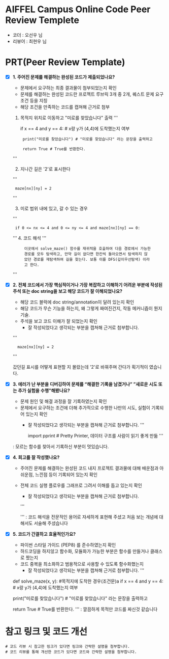 # AIFFEL Campus Online Code Peer Review Templete
- 코더 : 오선우 님
- 리뷰어 : 최현우 님


# PRT(Peer Review Template)
- [x]  **1. 주어진 문제를 해결하는 완성된 코드가 제출되었나요?**
    - 문제에서 요구하는 최종 결과물이 첨부되었는지 확인
    - 문제를 해결하는 완성된 코드란 프로젝트 루브릭 3개 중 2개, 
      퀘스트 문제 요구조건 등을 지칭
    - 해당 조건을 만족하는 코드를 캡쳐해 근거로 첨부
    
    1. 목적지 위치로 이동하고 "미로를 찾았습니다" 출력
     '''   
     
        if x == 4 and y == 4: # x랑 y가 (4,4)에 도착했는지 여부

            print("미로를 찾았습니다") # "미로를 찾았습니다" 라는 문장을 출력하고

            return True # True를 반환한다.
     '''
 
    2. 지나간 길은 '2'로 표시한다
    
    '''
    
        maze[nx][ny] = 2
    '''
    
    3. 미로 범위 내에 있고, 갈 수 있는 경우
    
    '''
    
        if 0 <= nx <= 4 and 0 <= ny <= 4 and maze[nx][ny] == 0:
    '''
    4. 코드 해석
    '''
    
            이곳에서 solve_maze() 함수를 재귀적을 호출하여 다음 경로에서 가능한
            경로를 모두 탐색하고, 만약 길이 없다면 한칸씩 돌아오면서 탐색하지 않
            았던 경로를 재탐색하여 길을 찾는다. 보통 이를 DFS(깊이우선탐색) 이라
            고 한다.
    '''
    
- [x]  **2. 전체 코드에서 가장 핵심적이거나 가장 복잡하고 이해하기 어려운 부분에 작성된 
주석 또는 doc string을 보고 해당 코드가 잘 이해되었나요?**
    - 해당 코드 블럭에 doc string/annotation이 달려 있는지 확인
    - 해당 코드가 무슨 기능을 하는지, 왜 그렇게 짜여진건지, 작동 메커니즘이 뭔지 기술.
    - 주석을 보고 코드 이해가 잘 되었는지 확인
        - 잘 작성되었다고 생각되는 부분을 캡쳐해 근거로 첨부합니다.
        
    '''
    
         maze[nx][ny] = 2
    '''
    
    갔던길 표시를 어떻게 표현할 지 몰랐는데 '2'로 바꿔주며 간다가 획기적이 였습니다.
    
        
- [x]  **3. 에러가 난 부분을 디버깅하여 문제를 “해결한 기록을 남겼거나” 
”새로운 시도 또는 추가 실험을 수행”해봤나요?**
    - 문제 원인 및 해결 과정을 잘 기록하였는지 확인
    - 문제에서 요구하는 조건에 더해 추가적으로 수행한 나만의 시도, 
    실험이 기록되어 있는지 확인
        - 잘 작성되었다고 생각되는 부분을 캡쳐해 근거로 첨부합니다.
        '''
     
            import pprint # Pretty Printer, 데이터 구조를 사람이 읽기 좋게 만듦
        '''
        
        
     : 모르는 함수를 찾아서 기록하신 부분이 멋있습니다.
        
- [x]  **4. 회고를 잘 작성했나요?**
    - 주어진 문제를 해결하는 완성된 코드 내지 프로젝트 결과물에 대해
    배운점과 아쉬운점, 느낀점 등이 기록되어 있는지 확인
    - 전체 코드 실행 플로우를 그래프로 그려서 이해를 돕고 있는지 확인
        - 잘 작성되었다고 생각되는 부분을 캡쳐해 근거로 첨부합니다.
        
        '''
            
            
        '''
     : 코드 해석을 전문적인 용어로 자세하게 표현해 주셨고 처음 보는 개념에 대해서도 서술해 주셨습니다
        
- [x]  **5. 코드가 간결하고 효율적인가요?**
    - 파이썬 스타일 가이드 (PEP8) 를 준수하였는지 확인
    - 하드코딩을 하지않고 함수화, 모듈화가 가능한 부분은 함수를 만들거나 클래스로 짰는지
    - 코드 중복을 최소화하고 범용적으로 사용할 수 있도록 함수화했는지
        - 잘 작성되었다고 생각되는 부분을 캡쳐해 근거로 첨부합니다.
'''
    
    def solve_maze(x, y):
    #목적지에 도착한 경우(조건문)a
    if x == 4 and y == 4: # x랑 y가 (4,4)에 도착했는지 여부

      print("미로를 찾았습니다") # "미로를 찾았습니다" 라는 문장을 출력하고

      return True # True를 반환한다.
''' 
     : 깔끔하게 목적만 코드를 짜신것 같습니다 


# 참고 링크 및 코드 개선
```
# 코드 리뷰 시 참고한 링크가 있다면 링크와 간략한 설명을 첨부합니다.
# 코드 리뷰를 통해 개선한 코드가 있다면 코드와 간략한 설명을 첨부합니다.
```

